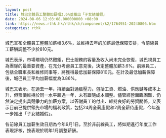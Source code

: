 ```yaml
---
layout: post
title: 城巴全體員工整體加薪幅3.6%並推出「子女結婚假」
date: 2024-08-06 12:03:08.000000000 +08:00
link: https://news.rthk.hk/rthk/ch/component/k2/1764951-20240806.htm
categories: rthk
---
```


城巴宣布全體員工整體加薪幅3.6%，並維持去年的加薪最低保障安排，令前線員工薪酬調整不少於810元。

城巴表示，市場環境仍然艱鉅，巴士服務的客量及收入尚未完全恢復，城巴視員工為團隊的最重要資產，在充分考慮員工意見後，決定整體加薪3.6%。前線員工，包括全職車長和維修同事等，將獲得最低加薪保障810元。在計及最低加薪保障後，城巴員工平均加薪幅度為3.86%。

城巴又表示，在過去一年，持續面對通脹壓力，包括工資、燃油、供應鏈等成本上升，但票價維持於同一水平超過一年，未有跟隨成本調整。儘管經營面臨困難，仍然決定提出具競爭力的加薪方案，以答謝員工的付出、維持良好的勞資關係，又表示目前已提供領先市場的福利政策，包括24周全薪產假和2周全薪侍產假，今年進一步推出「子女結婚假」。

各前線員工加薪生效日期為今年9月1日。至於非前線員工，將如期進行年度工作表現評核，按表現於明年1月調整薪酬。
